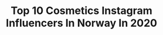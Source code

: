 ---
title: Top 10 Cosmetics Instagram Influencers In Norway In 2020
description: >-
  Find top cosmetics Instagram influencers in Norway in 2020. Most popular hashtags: #makeuplover #skincareroutine #skincarecommunity #makeuptutorialvideo.
platform: Instagram
profiles:
  - username: "runninglinnravn"
    fullname: >-
      Linn Ravn ASICS FrontRunner 🇳🇴
    location: "Norway"
    followers: 6065
    engagement: 966
    commentsToLikes: 0.103030
    id: ck138q9zphhb90i192ibo54ae
    verified: false
    hashtags: "#blonde, #cosmetics, #monday, #instanature"
  - username: "monicarosemua"
    fullname: >-
      Monica Alves
    location: "Norway"
    followers: 418459
    engagement: 94
    commentsToLikes: 0.054920
    id: ck0tusizu8j820i19zzvpq4fx
    verified: false
    hashtags: "#boohoo, #facemask, #mask, #lipliner"
  - username: "sannakhursheed"
    fullname: >-
      Sanna khursheed
    location: "Norway"
    followers: 24789
    engagement: 277
    commentsToLikes: 0.103857
    id: ck5c5bc6u34yv0i11pyzmz6wc
    verified: false
    hashtags: "#nrk17mai"
  - username: "real_elena864"
    fullname: >-
      real_elena864
    location: "Norway"
    followers: 207536
    engagement: 468
    commentsToLikes: 0.016497
    id: ck15tsnmbjoy10i19a5kmp9h7
    verified: false
    hashtags: "#elena864nails, #elena864, #iherb, #skincareroutine"
  - username: "skincarenoob"
    fullname: >-
      Jonna
    location: "Norway"
    followers: 6261
    engagement: 831
    commentsToLikes: 0.538293
    id: ck9we6j1piu2x0j78iokc2gj4
    verified: false
    hashtags: "#beautygiveaway, #bluemonday, #friyayfaves, #kajabeauty"
  - username: "helle.beauty"
    fullname: >-
      ＨＥＬＬＥ   ＢＥＡＵＴＹ | Makeup Artist
    location: "Norway"
    followers: 103702
    engagement: 418
    commentsToLikes: 0.012436
    id: ck0tufdrt6wsv0i1942aejcuo
    verified: false
    hashtags: "#valentinesgift, #skincarecommunity, #anastasiabeverlyhills, #spookyseason"
  - username: "lady_gumi"
    fullname: >-
      Karolina Wojciechowska
    location: "Norway"
    followers: 26097
    engagement: 180
    commentsToLikes: 0.119244
    id: ck6udr24emnsf0j718mz5093e
    verified: false
    hashtags: "#foodfluffer, #myopenkitchen, #stylowe, #konkurranse"
  - username: "iemakeupartistry"
    fullname: >-
      IDA EKKER
    location: "Norway"
    followers: 17696
    engagement: 557
    commentsToLikes: 0.284155
    id: ck5c5bb6334xa0i11lz18libs
    verified: false
    hashtags: "#norvina, #maccosmetics, #facecharts, #makeuppictorial"
---